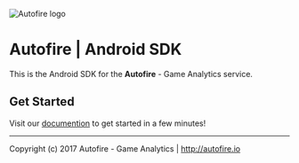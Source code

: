 ![Autofire logo](http://autofire.io/wp-content/themes/autofire/img/logo_ext.png)

# Autofire | Android SDK

This is the Android SDK for the **Autofire** - Game Analytics service.

## Get Started

Visit our [documention](https://autofire.io/documentation/sdk/get-started-sdk/?platform=android) to get started in a few minutes!

---

Copyright (c) 2017 Autofire - Game Analytics | <http://autofire.io>
